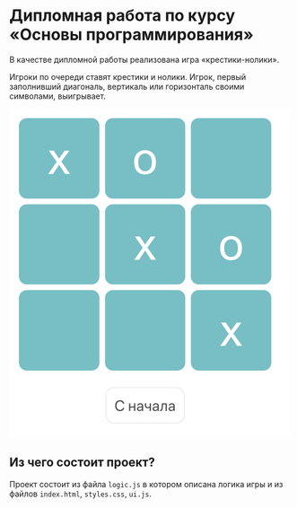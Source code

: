 # Дипломная работа по курсу «Основы программирования»

В качестве дипломной работы реализована игра «крестики-нолики». 

Игроки по очереди ставят крестики и нолики. Игрок, первый заполнивший диагональ, вертикаль или горизонталь своими символами, выигрывает.

![Image of the game](tictactoe.png)

## Из чего состоит проект?

Проект состоит из файла `logic.js` в котором описана логика игры и из файлов `index.html`, `styles.css`, `ui.js`.
